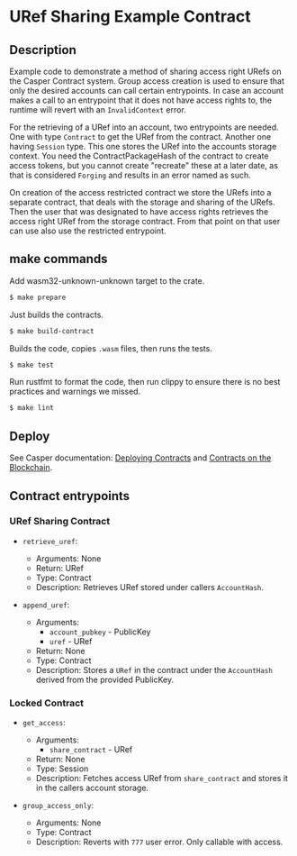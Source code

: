 # URef Sharing Example Contract

## Description

Example code to demonstrate a method of sharing access right URefs on the Casper Contract system.
Group access creation is used to ensure that only the desired accounts can call certain entrypoints.
In case an account makes a call to an entrypoint that it does not have access rights to,
the runtime will revert with an `InvalidContext` error.

For the retrieving of a URef into an account, two entrypoints are needed.
One with type `Contract` to get the URef from the contract.
Another one having `Session` type. This one stores the URef into the accounts storage context.
You need the ContractPackageHash of the contract to create access tokens, but you cannot create "recreate"
these at a later date, as that is considered `Forging` and results in an error named as such.

On creation of the access restricted contract we store the URefs into a separate contract,
that deals with the storage and sharing of the URefs. Then the user that was designated to have access rights
retrieves the access right URef from the storage contract. From that point on that user can use also
use the restricted entrypoint.

## make commands

Add wasm32-unknown-unknown target to the crate.
```bash
$ make prepare
```

Just builds the contracts.
```bash
$ make build-contract
```

Builds the code, copies `.wasm` files, then runs the tests. 
```bash
$ make test
```

Run rustfmt to format the code, then run clippy to ensure there is no best practices and warnings we missed.
```bash
$ make lint
```

## Deploy

See Casper documentation: [Deploying Contracts](https://docs.casperlabs.io/en/latest/dapp-dev-guide/deploying-contracts.html) and [Contracts on the Blockchain](https://docs.casperlabs.io/en/latest/dapp-dev-guide/calling-contracts.html).

## Contract entrypoints

### URef Sharing Contract

- `retrieve_uref`:
    - Arguments: None
    - Return: URef
    - Type: Contract
    - Description: Retrieves URef stored under callers `AccountHash`.

- `append_uref`:
    - Arguments:
        - `account_pubkey` - PublicKey
        - `uref` - URef
    - Return: None
    - Type: Contract
    - Description: Stores a `URef` in the contract under the `AccountHash` derived from the provided PublicKey.

### Locked Contract

- `get_access`:
    - Arguments:
        - `share_contract` - URef
    - Return: None
    - Type: Session
    - Description: Fetches access URef from `share_contract` and stores it in the callers account storage.

- `group_access_only`:
    - Arguments: None
    - Type: Contract
    - Description: Reverts with `777` user error. Only callable with access.